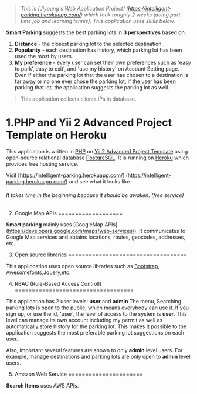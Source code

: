 

>*This is [Jiyoung's Web Application Project] (https://intelligent-parking.herokuapp.com/) which took roughly 2 weeks (doing part-time job and learning tennis).*
>*This application uses skills below.*

**Smart Parking** suggests the best parking lots in **3 perspectives** based on.

1. **Distance** - the closest parking lot to the selected destination.
2. **Popularity** - each destination has history, which parking lot has been used the most by users. 
3. **My preference** - every user can set their own preferences such as 'easy to park','easy to exit', and 'use my history' on Account Setting page. Even if either the parking lot that the user has chosen to a destination is far away or no one ever chose the parking lot, if the user has been parking that lot, the application suggests the parking lot as well.

>This application collects clients IPs in database.

1.PHP and Yii 2 Advanced Project Template on Heroku
===============================

This application is written in [PHP](http://php.net/manual/en/tutorial.php) on [Yii 2 Advanced Project Template](http://www.yiiframework.com/) using open-source relational database [PostgreSQL](https://www.postgresql.org/). It is running on [Heroku](https://www.heroku.com/) which provides free hosting service. 

Visit [https://intelligent-parking.herokuapp.com/] (https://intelligent-parking.herokuapp.com/) and see what it looks like.
###### It takes time in the beginning because it should be awaken. (free service) 

2. Google Map APIs
===================

**Smart parking** mainly uses [GoogleMap APIs] (https://developers.google.com/maps/web-services/).
It communicates to Google Map services and abtains locations, routes, geocodes, addresses, etc.


3. Open source libraries
===================================

This appliccation uses open source libraries such as [Bootstrap](http://getbootstrap.com/), [Awesomefonts](http://fontawesome.io/),[Jquery](https://jquery.com/),etc.


4. RBAC (Rule-Based Access Controll)
===================================

This application has 2 user levels: **user** and **admin**
The menu, Searching parking lots is open to the public, which means everybody can use it.
If you sign up, or use the id, 'user', the level of access to the system is **user**. 
This level can manage its own account including my permit as well as automatically store history for the parking lot.
This makes it possible to the application suggests the most preferable parking lot suggestions on each user.

Also, important several features are shown to only **admin** level users. For example, manage destinations and parking lots are only open to **admin** level users.

5. Amazon Web Service 
======================

**Search Items** uses AWS APIs.
